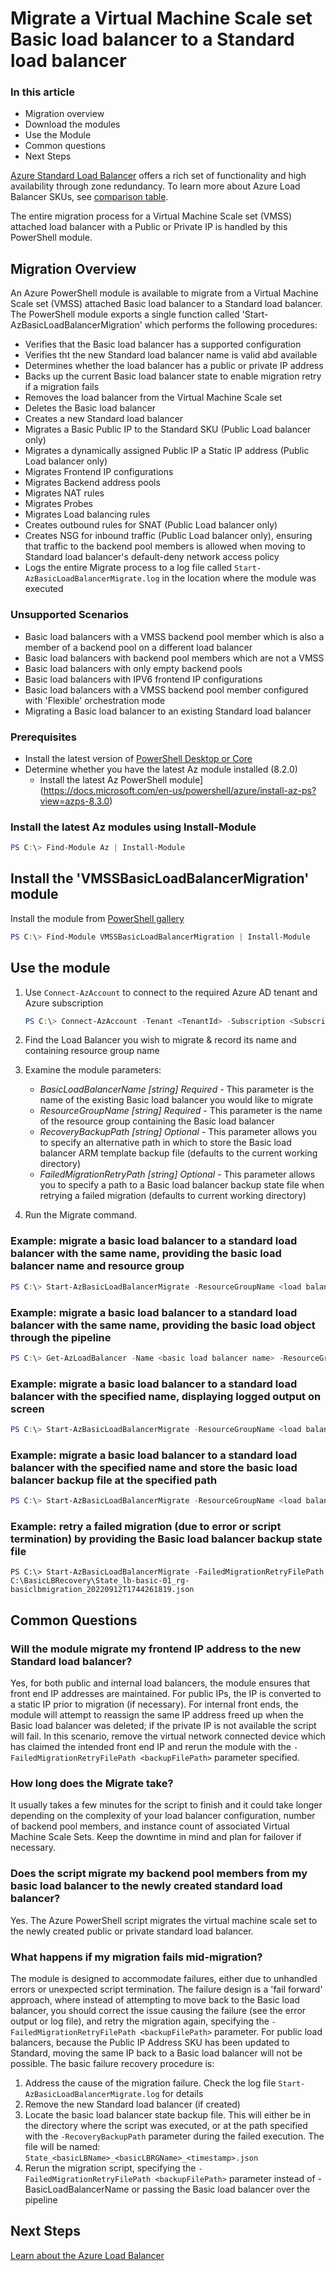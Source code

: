 # Migrate a Virtual Machine Scale set Basic load balancer to a Standard load balancer

### In this article

- Migration overview
- Download the modules
- Use the Module
- Common questions
- Next Steps

[Azure Standard Load Balancer](https://docs.microsoft.com/azure/load-balancer/load-balancer-overview) offers a rich set of functionality and high availability through zone redundancy. To learn more about Azure Load Balancer SKUs, see [comparison table](https://docs.microsoft.com/azure/load-balancer/skus#skus).

The entire migration process for a Virtual Machine Scale set (VMSS) attached load balancer with a Public or Private IP is handled by this PowerShell module. 

## Migration Overview

An Azure PowerShell module is available to migrate from a Virtual Machine Scale set (VMSS) attached Basic load balancer to a Standard load balancer. The PowerShell module exports a single function called 'Start-AzBasicLoadBalancerMigration' which performs the following procedures:

- Verifies that the Basic load balancer has a supported configuration
- Verifies tht the new Standard load balancer name is valid abd available
- Determines whether the load balancer has a public or private IP address
- Backs up the current Basic load balancer state to enable migration retry if a migration fails
- Removes the load balancer from the Virtual Machine Scale set
- Deletes the Basic load balancer
- Creates a new Standard load balancer
- Migrates a Basic Public IP to the Standard SKU (Public Load balancer only)
- Migrates a dynamically assigned Public IP a Static IP address (Public Load balancer only)
- Migrates Frontend IP configurations
- Migrates Backend address pools
- Migrates NAT rules
- Migrates Probes
- Migrates Load balancing rules
- Creates outbound rules for SNAT (Public Load balancer only)
- Creates NSG for inbound traffic (Public Load balancer only), ensuring that traffic to the backend pool members is allowed when moving to Standard load balancer's default-deny network access policy
- Logs the entire Migrate process to a log file called `Start-AzBasicLoadBalancerMigrate.log` in the location where the module was executed

### Unsupported Scenarios

- Basic load balancers with a VMSS backend pool member which is also a member of a backend pool on a different load balancer
- Basic load balancers with backend pool members which are not a VMSS
- Basic load balancers with only empty backend pools
- Basic load balancers with IPV6 frontend IP configurations
- Basic load balancers with a VMSS backend pool member configured with 'Flexible' orchestration mode
- Migrating a Basic load balancer to an existing Standard load balancer

### Prerequisites

- Install the latest version of [PowerShell Desktop or Core ](https://docs.microsoft.com/en-us/powershell/scripting/install/installing-powershell?view=powershell-7.2)
- Determine whether you have the latest Az module installed (8.2.0)
  - Install the latest Az PowerShell module](https://docs.microsoft.com/en-us/powershell/azure/install-az-ps?view=azps-8.3.0)

### Install the latest Az modules using Install-Module

```powershell
PS C:\> Find-Module Az | Install-Module
```

## Install the 'VMSSBasicLoadBalancerMigration' module

Install the module from [PowerShell gallery](https://www.powershellgallery.com/packages/AzureVMSSLoadBalancerMigrate/0.1.0)

```powershell
PS C:\> Find-Module VMSSBasicLoadBalancerMigration | Install-Module
```

## Use the module

1. Use `Connect-AzAccount` to connect to the required Azure AD tenant and Azure subscription 

    ```powershell
    PS C:\> Connect-AzAccount -Tenant <TenantId> -Subscription <SubscriptionId> 
    ```

2. Find the Load Balancer you wish to migrate & record its name and containing resource group name

3. Examine the module parameters:
    - *BasicLoadBalancerName [string] Required* - This parameter is the name of the existing Basic load balancer you would like to migrate
    - *ResourceGroupName [string] Required* - This parameter is the name of the resource group containing the Basic load balancer
    - *RecoveryBackupPath [string] Optional* - This parameter allows you to specify an alternative path in which to store the Basic load balancer ARM template backup file (defaults to the current working directory)
    - *FailedMigrationRetryPath [string] Optional* - This parameter allows you to specify a path to a Basic load balancer backup state file when retrying a failed migration (defaults to current working directory)

4. Run the Migrate command.

### Example: migrate a basic load balancer to a standard load balancer with the same name, providing the basic load balancer name and resource group

```powershell
PS C:\> Start-AzBasicLoadBalancerMigrate -ResourceGroupName <load balancer resource group name> -BasicLoadBalancerName <existing basic load balancer name>
```

### Example: migrate a basic load balancer to a standard load balancer with the same name, providing the basic load object through the pipeline

```powershell
PS C:\> Get-AzLoadBalancer -Name <basic load balancer name> -ResourceGroup <Basic load balancer resource group name> | Start-AzBasicLoadBalancerMigrate
```

### Example: migrate a basic load balancer to a standard load balancer with the specified name, displaying logged output on screen

```powershell
PS C:\> Start-AzBasicLoadBalancerMigrate -ResourceGroupName <load balancer resource group name> -BasicLoadBalancerName <existing basic load balancer name> -StandardLoadBalancerName <new standard load balancer name> -FollowLog
```

### Example: migrate a basic load balancer to a standard load balancer with the specified name and store the basic load balancer backup file at the specified path

```powershell
PS C:\> Start-AzBasicLoadBalancerMigrate -ResourceGroupName <load balancer resource group name> -BasicLoadBalancerName <existing basic load balancer name> -StandardLoadBalancerName <new standard load balancer name> -RecoveryBackupPath C:\BasicLBRecovery 
```

### Example: retry a failed migration (due to error or script termination) by providing the Basic load balancer backup state file

```powerhsell
PS C:\> Start-AzBasicLoadBalancerMigrate -FailedMigrationRetryFilePath C:\BasicLBRecovery\State_lb-basic-01_rg-basiclbmigration_20220912T1744261819.json
```

## Common Questions

### Will the module migrate my frontend IP address to the new Standard load balancer?

Yes, for both public and internal load balancers, the module ensures that front end IP addresses are maintained. For public IPs, the IP is converted to a static IP prior to migration (if necessary). For internal front ends, the module will attempt to reassign the same IP address freed up when the Basic load balancer was deleted; if the private IP is not available the script will fail. In this scenario, remove the virtual network connected device which has claimed the intended front end IP and rerun the module with the `-FailedMigrationRetryFilePath <backupFilePath>` parameter specified.

### How long does the Migrate take?

It usually takes a few minutes for the script to finish and it could take longer depending on the complexity of your load balancer configuration, number of backend pool members, and instance count of associated Virtual Machine Scale Sets. Keep the downtime in mind and plan for failover if necessary.

### Does the script migrate my backend pool members from my basic load balancer to the newly created standard load balancer?

Yes. The Azure PowerShell script migrates the virtual machine scale set to the newly created public or private standard load balancer.

### What happens if my migration fails mid-migration?

The module is designed to accommodate failures, either due to unhandled errors or unexpected script termination. The failure design is a 'fail forward' approach, where instead of attempting to move back to the Basic load balancer, you should correct the issue causing the failure (see the error output or log file), and retry the migration again, specifying the `-FailedMigrationRetryFilePath <backupFilePath>` parameter. For public load balancers, because the Public IP Address SKU has been updated to Standard, moving the same IP back to a Basic load balancer will not be possible. The basic failure recovery procedure is:

  1. Address the cause of the migration failure. Check the log file `Start-AzBasicLoadBalancerMigrate.log` for details
  1. Remove the new Standard load balancer (if created)
  1. Locate the basic load balancer state backup file. This will either be in the directory where the script was executed, or at the path specified with the `-RecoveryBackupPath` parameter during the failed execution. The file will be named: `State_<basicLBName>_<basicLBRGName>_<timestamp>.json`
  1. Rerun the migration script, specifying the `-FailedMigrationRetryFilePath <backupFilePath>` parameter instead of -BasicLoadBalancerName or passing the Basic load balancer over the pipeline

## Next Steps

[Learn about the Azure Load Balancer](https://docs.microsoft.com/azure/load-balancer/load-balancer-overview)